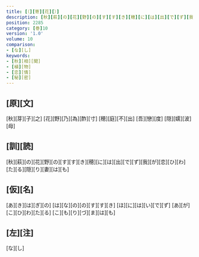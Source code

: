 ```yaml
---
title: [（][寄][花][）]
description: [秋][萩][の][花][野][の][す][す][き][穂][に][は][出][で][ず][我][が][恋][ひ][わ][た][る][隠][り][妻][は][も]
position: 2285
category: [巻]10
version: '1.0'
volume: 10
comparison:
- [な][し]
keywords:
- [秋][相][聞]
- [植][物]
- [恋][情]
- [秘][密]
---
```


## [原][文]

[秋][芽][子][之] [花][野][乃][為][酢][寸] [穂][庭][不][出] [吾][戀][度] [隠][嬬][波][母]

## [訓][読]

[秋][萩][の][花][野][の][す][す][き][穂][に][は][出][で][ず][我][が][恋][ひ][わ][た][る][隠][り][妻][は][も]

## [仮][名]

[あ][き][は][ぎ][の] [は][な][の][の][す][す][き] [ほ][に][は][い][で][ず] [あ][が][こ][ひ][わ][た][る] [こ][も][り][づ][ま][は][も]

## [左][注]

[な][し]
